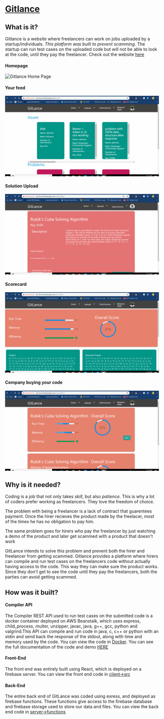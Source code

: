 # [Gitlance](https://git-lance.firebaseapp.com)

## What is it?

Gitlance is a website where freelancers can work on jobs uploaded by a startup/individuals. <i>This platform was built to prevent scamming</i>. The startup can run test cases on the uploaded code but will not be able to look at the code, until they pay the freelancer. Check out the website [here](https://git-lance.firebaseapp.com)

#### Homepage

![Gitlance Home Page](pictures/homepage.gif)

#### Your feed

![Gitlance Feed Page](pictures/yourfeed.gif)

#### Solution Upload

![Gitlance Solution Upload](pictures/solutionupload.gif)

#### Scorecard

![Gitlance Scorecard](pictures/scorecard.gif)

#### Company buying your code

![Gitlance company buying](pictures/company.gif)

## Why is it needed?

Coding is a job that not only takes <i>skill</i>, but also <i>patience</i>. This is why a lot of coders prefer working as freelancers. They love the freedom of choice.

The problem with being a freelancer is a lack of contract that guarentees payment. Once the hirer recieves the product made by the freelacer, most of the times he has no obligation to pay him.

The same problem goes for hirers who pay the freelancer by just watching a demo of the product and later get scammed with a product that doesn't work

GitLance intends to solve this problem and prevent both the hirer and freelancer from getting scammed. Gitlance provides a platform where hirers can compile and run test cases on the freelancers code without actually having access to the code. This way they can make sure the product works. Since they don't get to see the code until they pay the freelancers, both the parties can avoid getting scammed.

## How was it built?

#### Compiler API

The Compiler REST API used to run test cases on the submitted code is a docker container deployed on AWS Beanstalk, which uses express, child_process, multer, unzipper, javac, java, g++, gcc, python and valgrind.This API can compile and run code in java, c, c++ or python with an stdin and send back the response of the stdout, along with time and memory used by the code. You can view the code in [Docker](https://github.com/ABHINAV112/GitLance/tree/master/Docker). You can see the full documentation of the code and demo [HERE](https://github.com/naseer2426/Compiler-REST-API)

#### Front-End

The front end was entirely built using React, which is deployed on a firebase server. You can view the front end code in [client->src](https://github.com/ABHINAV112/GitLance/tree/master/client/src)

#### Back-End

The entire back end of GitLance was coded using exress, and deployed as firebase functions. These functions give access to the firebase database and firebase storage used to store our data and files. You can view the back end code in [server->functions](https://github.com/ABHINAV112/GitLance/tree/master/server/functions)
